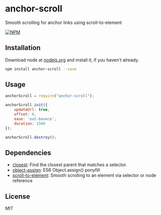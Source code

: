 # anchor-scroll

Smooth scrolling for anchor links using scroll-to-element

[![NPM](https://nodei.co/npm/anchor-scroll.png)](https://nodei.co/npm/anchor-scroll/)

## Installation

Download node at [nodejs.org](http://nodejs.org) and install it, if you haven't already.

```sh
npm install anchor-scroll --save
```

## Usage

```js
anchorScroll = require("anchor-scroll");

anchorScroll.init({
	updateUrl: true,
	offset: 0,
	ease: 'out-bounce',
	duration: 1500
});

anchorScroll.destroy();

```


## Dependencies

- [closest](https://github.com/ForbesLindesay/closest): Find the closest parent that matches a selector.
- [object-assign](https://github.com/sindresorhus/object-assign): ES6 Object.assign() ponyfill
- [scroll-to-element](https://github.com/willhoag/scroll-to-element): Smooth scrolling to an element via selector or node reference


## License

MIT
